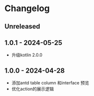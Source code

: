 # Changelog

## Unreleased

## 1.0.1 - 2024-05-25

- 升级kotlin 2.0.0

## 1.0.0 - 2024-04-28

- 添加antd table column 和interface 预览
- 优化action的展示逻辑
